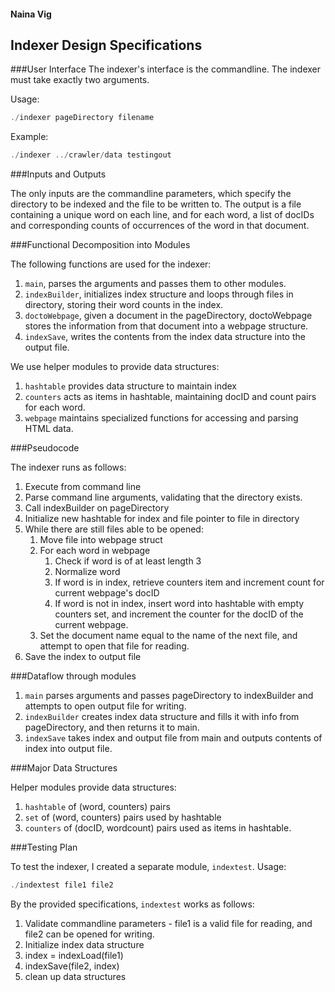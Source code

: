 #### Naina Vig

## Indexer Design Specifications

###User Interface
The indexer's interface is the commandline. The indexer must take exactly two arguments. 

Usage:

~~~~C
./indexer pageDirectory filename
~~~~

Example:

~~~~C
./indexer ../crawler/data testingout
~~~~

###Inputs and Outputs

The only inputs are the commandline parameters, which specify the directory to be indexed and the file to be written to. The output is a file containing a unique word on each line, and for each word, a list of docIDs and corresponding counts of occurrences of the word in that document. 

###Functional Decomposition into Modules

The following functions are used for the indexer:

1. `main`, parses the arguments and passes them to other modules. 
2. `indexBuilder`, initializes index structure and loops through files in directory, storing their word counts in the index.
3. `doctoWebpage`, given a document in the pageDirectory, doctoWebpage stores the information from that document into a webpage structure. 
4. `indexSave`, writes the contents from the index data structure into the output file. 

We use helper modules to provide data structures:

1. `hashtable` provides data structure to maintain index
2. `counters` acts as items in hashtable, maintaining docID and count pairs for each word. 
3. `webpage` maintains specialized functions for accessing and parsing HTML data.  

###Pseudocode

The indexer runs as follows:

1. Execute from command line 
2. Parse command line arguments, validating that the directory exists. 
3. Call indexBuilder on pageDirectory
4. Initialize new hashtable for index and file pointer to file in directory
5. While there are still files able to be opened:
	1. Move file into webpage struct
	2. For each word in webpage
		1. Check if word is of at least length 3
		2. Normalize word
		3. If word is in index, retrieve counters item and increment count for current webpage's docID
		4. If word is not in index, insert word into hashtable with empty counters set, and increment the counter for the docID of the current webpage. 
	3. Set the document name equal to the name of the next file, and attempt to open that file for reading. 
6. Save the index to output file 

###Dataflow through modules

1. `main` parses arguments and passes pageDirectory to indexBuilder and attempts to open output file for writing.
2. `indexBuilder` creates index data structure and fills it with info from pageDirectory, and then returns it to main. 
3. `indexSave` takes index and output file from main and outputs contents of index into output file. 

###Major Data Structures

Helper modules provide data structures:

1. 	`hashtable` of (word, counters) pairs
2. `set` of (word, counters) pairs used by hashtable
3. `counters` of (docID, wordcount) pairs used as items in hashtable. 

###Testing Plan

To test the indexer, I created a separate module, `indextest`.
Usage:

~~~C
./indextest file1 file2
~~~

By the provided specifications, `indextest` works as follows:

1. Validate commandline parameters - file1 is a valid file for reading, and file2 can be opened for writing. 
2. Initialize index data structure
3. index = indexLoad(file1)
4. indexSave(file2, index)
5. clean up data structures
